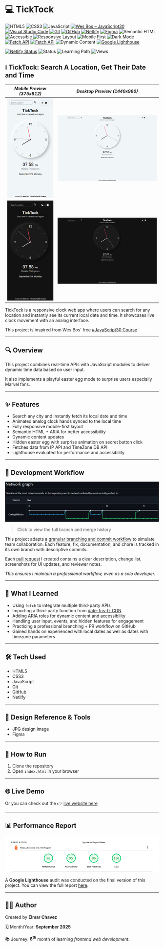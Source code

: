 # 💻 TickTock

![HTML5](https://img.shields.io/badge/HTML5-E34F26?style=for-the-badge&logo=html5&logoColor=white)
![CSS3](https://img.shields.io/badge/CSS3-1572B6?style=for-the-badge&logo=css3&logoColor=white)
![JavaScript](https://img.shields.io/badge/JavaScript-F7DF1E?style=for-the-badge&logo=javascript&logoColor=black)
[![Wes Bos – JavaScript30](https://img.shields.io/badge/Javascript30-FAD000?style=for-the-badge&logo=javascript&logoColor=000000&labelColor=FAD000&message=JavaScript30&color=1e1e1e&label=Wes%20Bos)](https://javascript30.com/)
[![Visual Studio Code](https://img.shields.io/badge/VS%20Code-007ACC?style=for-the-badge&logo=visual-studio-code&logoColor=white)](https://code.visualstudio.com/)
[![Git](https://img.shields.io/badge/Git-F05032?style=for-the-badge&logo=git&logoColor=white)](https://git-scm.com/)
[![GitHub](https://img.shields.io/badge/GitHub-181717?style=for-the-badge&logo=github&logoColor=white)](https://github.com/)
[![Netlify](https://img.shields.io/badge/Netlify-00C7B7?style=for-the-badge&logo=netlify&logoColor=white)](https://www.netlify.com/)
[![Figma](https://img.shields.io/badge/Figma-ffffff?style=for-the-badge&logo=figma&logoColor=F24E1E)](https://www.figma.com/)
![Semantic HTML](https://img.shields.io/badge/Semantic%20HTML-ff9800?style=for-the-badge)
![Accessible](https://img.shields.io/badge/Accessibility-A11Y-0052cc?style=for-the-badge)
![Responsive Layout](https://img.shields.io/badge/Responsive%20Layout-Full%20Support-blue?style=for-the-badge)
![Mobile First](https://img.shields.io/badge/Mobile--First-Design-orange?style=for-the-badge)
![Dark Mode](https://img.shields.io/badge/Dark--Mode-Available-111?style=for-the-badge&logo=halfbrickstudios&logoColor=white)
[![Fetch API](https://img.shields.io/badge/IP%20API-Used-1976d2?style=for-the-badge)](https://ipapi.co/)
[![Fetch API](https://img.shields.io/badge/TimeZone%20DB%20API-Used-1976d2?style=for-the-badge)](https://timezonedb.com/)
![Dynamic Content](https://img.shields.io/badge/Dynamic%20Content-Available-673ab7?style=for-the-badge)
[![Google Lighthouse](https://img.shields.io/badge/Lighthouse-Audit-00B0FF?style=for-the-badge&logo=lighthouse&logoColor=white)](./assets/downloads/lighthouse-performance-report.pdf)

[![Netlify Status](https://api.netlify.com/api/v1/badges/3fb78393-bdf9-40f6-9ac3-1db235e5e404/deploy-status)](https://ticktock-jiro.netlify.app/)
![Status](https://img.shields.io/badge/status-complete-brightgreen)
![Learning Path](https://img.shields.io/badge/learning%20path-month%206-blue)
![Views](https://visitor-badge.laobi.icu/badge?page_id=CodingWithJiro.wesbos-js-30-clock&left_text=repo%20views)

## ℹ️ TickTock: Search A Location, Get Their Date and Time

| _Mobile Preview (375x812)_                                   | _Desktop Preview (1440x960)_                                    |
| ------------------------------------------------------------ | --------------------------------------------------------------- |
| ![Mobile](./assets/img/site-preview-mobile_375x812.png)      | ![Desktop](./assets/img/site-preview-desktop_1440x960.png)      |
| ![Mobile](./assets/img/site-preview-mobile-dark_375x812.png) | ![Desktop](./assets/img/site-preview-desktop-dark_1440x960.png) |

TickTock is a responsive clock web app where users can search for any location and instantly see its current local date and time. It showcases live clock movement with an analog interface.

This project is inspired from Wes Bos' free [#JavaScript30 Course](https://javascript30.com/)

---

## 🔍 Overview

This project combines real-time APIs with JavaScript modules to deliver dynamic time data based on user input.

It also implements a playful easter egg mode to surprise users especially Marvel fans.

---

## ✨ Features

- Search any city and instantly fetch its local date and time
- Animated analog clock hands synced to the local time
- Fully responsive mobile-first layout
- Semantic HTML + ARIA for better accessibility
- Dynamic content updates
- Hidden easter egg with surprise animation on secret button click
- Fetches data from IP API and TimeZone DB API
- Lighthouse evaluated for performance and accessibility

---

## 🔀 Development Workflow

[![Network Graph](./assets/img/network-graph.png)](https://github.com/CodingWithJiro/wesbos-js-30-clock/network)

> Click to view the full branch and merge history

This project adapts a [granular branching and commit workflow](https://github.com/CodingWithJiro/wesbos-js-30-clock/network) to simulate team collaboration. Each feature, fix, documentation, and chore is tracked in its own branch with descriptive commits.

Each [pull request](https://github.com/CodingWithJiro/wesbos-js-30-clock/pulls?q=is%3Apr+is%3Aclosed) I created contains a clear description, change list, screenshots for UI updates, and reviewer notes.

_This ensures I maintain a professional workflow, even as a solo developer._

---

## 🧠 What I Learned

- Using `fetch` to integrate multiple third-party APIs
- Importing a third-party function from [date-fns-tz CDN](https://esm.sh/date-fns-tz)
- Adding ARIA roles for dynamic content and accessibility
- Handling user input, events, and hidden features for engagement
- Practicing a professional branching + PR workflow on GitHub
- Gained hands on experienced with local dates as well as dates with timezone parameters

---

## 🛠️ Tech Used

- HTML5
- CSS3
- JavaScript
- Git
- GitHub
- Netlify

---

## 🎨 Design Reference & Tools

- JPG design image
- Figma

---

## 🚀 How to Run

1. Clone the repository
2. Open `index.html` in your browser

---

## 🌐 Live Demo

Or you can check out the 👉 [live website here](https://ticktock-jiro.netlify.app/)

---

## 📊 Performance Report

[![Lighthouse Report Preview](./assets/img/lighthouse-report.png)](./assets/downloads/lighthouse-performance-report.pdf)

A **Google Lighthouse** audit was conducted on the final version of this project. You can view the full report [here](./assets/downloads/lighthouse-performance-report.pdf).

---

## 🧑‍💻 Author

Created by **Elmar Chavez**

🗓️ Month/Year: **September 2025**

📚 Journey: **6<sup>th</sup>** month of learning _frontend web development_.

<!--

MERGE PULL REQUEST COMMENT SIMULATING PR APPROVAL FROM A TEAM:
In a team setting, this PR would await senior developer approval.
For this solo project, I’ll proceed with merging after review.

-->
